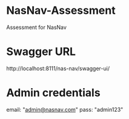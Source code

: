 # NasNav-Assessment
Assessment for NasNav


# Swagger URL 
http://localhost:8111/nas-nav/swagger-ui/

# Admin credentials
email: "admin@nasnav.com"
pass: "admin123"
